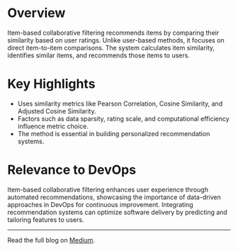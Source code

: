 # Overview
Item-based collaborative filtering recommends items by comparing their similarity based on user ratings. Unlike user-based methods, it focuses on direct item-to-item comparisons. The system calculates item similarity, identifies similar items, and recommends those items to users.

# Key Highlights
- Uses similarity metrics like Pearson Correlation, Cosine Similarity, and Adjusted Cosine Similarity.
- Factors such as data sparsity, rating scale, and computational efficiency influence metric choice.
- The method is essential in building personalized recommendation systems.

# Relevance to DevOps
Item-based collaborative filtering enhances user experience through automated recommendations, showcasing the importance of data-driven approaches in DevOps for continuous improvement. Integrating recommendation systems can optimize software delivery by predicting and tailoring features to users.

---

Read the full blog on [Medium](https://medium.com/@i200438/a-beginners-guide-to-item-based-collaborative-filtering-1af3a19f7a92).


